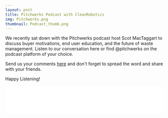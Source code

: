 ```yaml
---
layout: post
title: Pitchwerks Podcast with CleanRobotics
img: Pitchwerks.png
thumbnail: Podcast_thumb.png
---
```

We recently sat down with the Pitchwerks podcast host Scot MacTaggart to discuss buyer motivations, end user education, and the future of waste management. Listen to our conversation here or find @pitchwerks on the podcast platform of your choice.

Send us your comments [here](http://www.cleanrobotics.com/#contact) and don't forget to spread the word and share with your friends.

Happy Listening!

<iframe style="border: none" src="//html5-player.libsyn.com/embed/episode/id/6133435/height/90/theme/custom/autoplay/no/autonext/no/thumbnail/yes/preload/no/no_addthis/no/direction/backward/render-playlist/no/custom-color/87A93A/" height="90" width="100%" scrolling="no"  allowfullscreen webkitallowfullscreen mozallowfullscreen oallowfullscreen msallowfullscreen></iframe>
